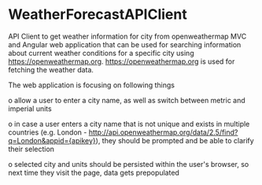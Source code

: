 # WeatherForecastAPIClient
API Client to get weather information for city from openweathermap
MVC and Angular web application that can be used for searching information about current weather conditions for a specific city using https://openweathermap.org. 
https://openweathermap.org is used for fetching the weather data. 

The web application is focusing on following things

o   allow a user to enter a city name, as well as switch between metric and imperial units 

o   in case a user enters a city name that is not unique and exists in multiple countries (e.g. London - http://api.openweathermap.org/data/2.5/find?q=London&appid={apikey}), they should be prompted and be able to clarify their selection  

o   selected city and units should be persisted within the user's browser, so next time they visit the page, data gets prepopulated

